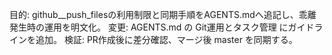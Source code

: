 目的: github__push_filesの利用制限と同期手順をAGENTS.mdへ追記し、乖離発生時の運用を明文化。
変更: AGENTS.md の Git運用とタスク管理 にガイドラインを追加。
検証: PR作成後に差分確認、マージ後 master を同期する。